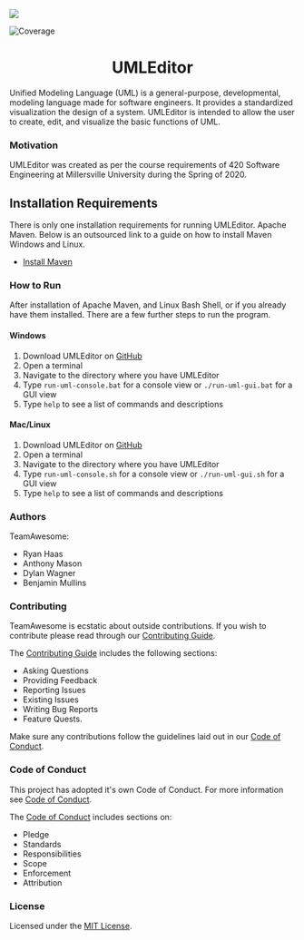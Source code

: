 
![](https://github.com/mucsci-students/2020sp-420-TeamAwesome/workflows/Unit%20Tests/badge.svg?branch=develop)

![Coverage](https://codecov.io/gh/mucsci-students/2020sp-420-TeamAwesome)

# <div align="center"> UMLEditor </div> 

Unified Modeling Language (UML) is a general-purpose, developmental, modeling language made for software engineers. It provides a standardized visualization the design of a system. UMLEditor is intended to allow the user to create, edit, and visualize the basic functions of UML.

### Motivation 
UMLEditor was created as per the course requirements of 420 Software Engineering at Millersville University during the Spring of 2020. 


## Installation Requirements 
There is only one installation requirements for running UMLEditor. Apache Maven. Below is an outsourced link to a guide on how to install Maven Windows and Linux. 
 
* [Install Maven](https://www.educative.io/edpresso/how-to-install-maven-in-windows-and-linux-unix)

### How to Run

After installation of Apache Maven, and Linux Bash Shell, or if you already have them installed. There are a few further steps to run the program. 

#### Windows
1. Download UMLEditor on [GitHub](https://github.com/mucsci-students/2020sp-420-TeamAwesome) 
2. Open a terminal
3. Navigate to the directory where you have UMLEditor
4. Type `run-uml-console.bat` for a console view or `./run-uml-gui.bat` for a GUI view
5. Type `help` to see a list of commands and descriptions 

#### Mac/Linux
1. Download UMLEditor on [GitHub](https://github.com/mucsci-students/2020sp-420-TeamAwesome) 
2. Open a terminal
3. Navigate to the directory where you have UMLEditor
4. Type `run-uml-console.sh` for a console view or `./run-uml-gui.sh` for a GUI view
5. Type `help` to see a list of commands and descriptions 


### Authors
TeamAwesome:
- Ryan Haas
- Anthony Mason
- Dylan Wagner
- Benjamin Mullins

### Contributing
TeamAwesome is ecstatic about outside contributions. If you wish to contribute please read through our [Contributing Guide](https://github.com/mucsci-students/2020sp-420-TeamAwesome/blob/develop/CONTRIBUTING.md).

The [Contributing Guide](https://github.com/mucsci-students/2020sp-420-TeamAwesome/blob/develop/CONTRIBUTING.md) includes the following sections: 
 * Asking Questions 
 * Providing Feedback 
 * Reporting Issues 
 * Existing Issues 
 * Writing Bug Reports
 * Feature Quests. 

Make sure any contributions follow the guidelines laid out in our [Code of Conduct](https://github.com/mucsci-students/2020sp-420-TeamAwesome/blob/develop/CODE_OF_CONDUCT.md).

### Code of Conduct
This project has adopted it's own Code of Conduct. For more information see [Code of Conduct](https://github.com/mucsci-students/2020sp-420-TeamAwesome/blob/develop/CODE_OF_CONDUCT.md). 

The [Code of Conduct](https://github.com/mucsci-students/2020sp-420-TeamAwesome/blob/develop/CODE_OF_CONDUCT.md) includes sections on:
* Pledge
* Standards
* Responsibilities
* Scope
* Enforcement
* Attribution

### License
Licensed under the [MIT License](https://github.com/mucsci-students/2020sp-420-TeamAwesome/blob/develop/LICENSE).
